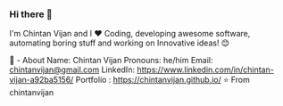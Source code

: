 ### Hi there 👋

I'm Chintan Vijan and I ❤ Coding, developing awesome software, automating boring stuff and working on Innovative ideas! 😊

🧔 - About
Name: Chintan Vijan
Pronouns: he/him
Email: chintanvijan@gmail.com
LinkedIn: https://www.linkedin.com/in/chintan-vijan-a92ba5156/
Portfolio : https://chintanvijan.github.io/
⭐️ From chintanvijan

